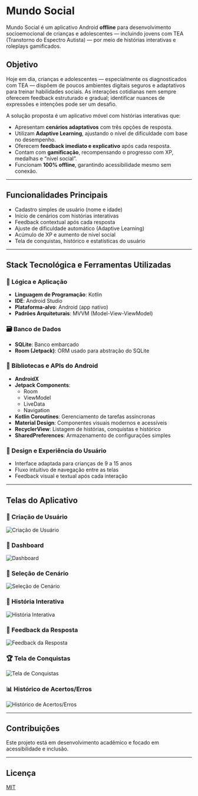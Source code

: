 # Mundo Social

Mundo Social é um aplicativo Android **offline** para desenvolvimento socioemocional de crianças e adolescentes — incluindo jovens com TEA (Transtorno do Espectro Autista) — por meio de histórias interativas e roleplays gamificados.

## Objetivo

Hoje em dia, crianças e adolescentes — especialmente os diagnosticados com TEA — dispõem de poucos ambientes digitais seguros e adaptativos para treinar habilidades sociais. As interações cotidianas nem sempre oferecem feedback estruturado e gradual; identificar nuances de expressões e intenções pode ser um desafio.

A solução proposta é um aplicativo móvel com histórias interativas que:

- Apresentam **cenários adaptativos** com três opções de resposta.
- Utilizam **Adaptive Learning**, ajustando o nível de dificuldade com base no desempenho.
- Oferecem **feedback imediato e explicativo** após cada resposta.
- Contam com **gamificação**, recompensando o progresso com XP, medalhas e “nível social”.
- Funcionam **100% offline**, garantindo acessibilidade mesmo sem conexão.

---

## Funcionalidades Principais

- Cadastro simples de usuário (nome e idade)
- Início de cenários com histórias interativas
- Feedback contextual após cada resposta
- Ajuste de dificuldade automático (Adaptive Learning)
- Acúmulo de XP e aumento de nível social
- Tela de conquistas, histórico e estatísticas do usuário

---

## Stack Tecnológica e Ferramentas Utilizadas

### 🧠 Lógica e Aplicação
- **Linguagem de Programação**: Kotlin
- **IDE**: Android Studio
- **Plataforma-alvo**: Android (app nativo)
- **Padrões Arquiteturais**: MVVM (Model-View-ViewModel)

### 🗃️ Banco de Dados
- **SQLite**: Banco embarcado
- **Room (Jetpack)**: ORM usado para abstração do SQLite

### 🔧 Bibliotecas e APIs do Android
- **AndroidX**
- **Jetpack Components**:
  - Room
  - ViewModel
  - LiveData
  - Navigation
- **Kotlin Coroutines**: Gerenciamento de tarefas assíncronas
- **Material Design**: Componentes visuais modernos e acessíveis
- **RecyclerView**: Listagem de histórias, conquistas e histórico
- **SharedPreferences**: Armazenamento de configurações simples

### 🎨 Design e Experiência do Usuário
- Interface adaptada para crianças de 9 a 15 anos
- Fluxo intuitivo de navegação entre as telas
- Feedback visual e textual após cada interação

---

## Telas do Aplicativo

### 🧒 Criação de Usuário
![Criação de Usuário](mundo-social/telas/image.png)

### 🧭 Dashboard
![Dashboard](mundo-social/telas/image-2.png)

### 🎯 Seleção de Cenário
![Seleção de Cenário](mundo-social/telas/image-3.png)

### 📖 História Interativa
![História Interativa](mundo-social/telas/image-4.png)

### 💬 Feedback da Resposta
![Feedback da Resposta](mundo-social/telas/image-5.png)

### 🏆 Tela de Conquistas
![Tela de Conquistas](mundo-social/telas/image-6.png)

### 📊 Histórico de Acertos/Erros
![Histórico de Acertos/Erros](mundo-social/telas/image-7.png)



---

## Contribuições

Este projeto está em desenvolvimento acadêmico e focado em acessibilidade e inclusão.

---

## Licença

[MIT](LICENSE)
